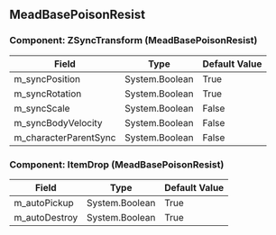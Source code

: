 ## MeadBasePoisonResist

### Component: ZSyncTransform (MeadBasePoisonResist)

|Field|Type|Default Value|
|-----|----|-------------|
|m_syncPosition|System.Boolean|True|
|m_syncRotation|System.Boolean|True|
|m_syncScale|System.Boolean|False|
|m_syncBodyVelocity|System.Boolean|False|
|m_characterParentSync|System.Boolean|False|

### Component: ItemDrop (MeadBasePoisonResist)

|Field|Type|Default Value|
|-----|----|-------------|
|m_autoPickup|System.Boolean|True|
|m_autoDestroy|System.Boolean|True|

